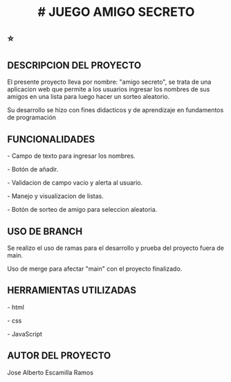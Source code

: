 <h1 align="center"> # JUEGO AMIGO SECRETO </h1>

## :star:
<h2>DESCRIPCION DEL PROYECTO</h2>
<p>El presente proyecto lleva por nombre: "amigo secreto", se trata de una aplicacion web que permite a los usuarios ingresar los nombres de sus amigos en una lista para luego hacer un sorteo aleatorio.</p>
<p>Su desarrollo se hizo con fines didacticos y de aprendizaje en fundamentos de programación</p> 

<h2>FUNCIONALIDADES</h2>
<p> - Campo de texto para ingresar los nombres.</p>
<p>- Botón de añadir.</p> 
<p>- Validacion de campo vacio y alerta al usuario.</p>
<p>- Manejo y visualizacion de listas.</p>
<p>- Botón de sorteo de amigo para seleccion aleatoria.</p>

<h2>USO DE BRANCH</h2>
<p>Se realizo el uso de ramas para el desarrollo y prueba del proyecto fuera de main.</p>
<p>Uso de merge para afectar "main" con el proyecto finalizado.</p>

<h2>HERRAMIENTAS UTILIZADAS</h2>
<p>- html</p>
<p>- css</p>
<p>- JavaScript</p>


<h2>AUTOR DEL PROYECTO</h2> 
<p>Jose Alberto Escamilla Ramos</p>
